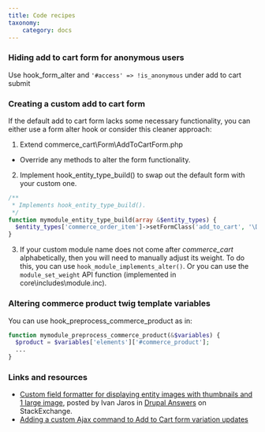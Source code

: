 ```yaml
---
title: Code recipes
taxonomy:
    category: docs
---
```



### Hiding add to cart form for anonymous users
Use hook_form_alter and
`'#access' => !is_anonymous` under add to cart submit


### Creating a custom add to cart form

If the default add to cart form lacks some necessary functionality, you can either use a form alter hook or consider this cleaner approach:

1. Extend commerce_cart\Form\AddToCartForm.php
 - Override any methods to alter the form functionality.

2. Implement hook_entity_type_build() to swap out the default form with your custom one.

```php
/**
 * Implements hook_entity_type_build().
 */
function mymodule_entity_type_build(array &$entity_types) {
  $entity_types['commerce_order_item']->setFormClass('add_to_cart', '\Drupal\mymodule\Form\AddToCartForm');
}
```

3. If your custom module name does not come after *commerce_cart* alphabetically, then you will need to manually adjust its weight. To do this, you can use `hook_module_implements_alter()`. Or you can use the `module_set_weight` API function (implemented in core\includes\module.inc).


### Altering commerce product twig template variables
You can use hook_preprocess_commerce_product as in:

```php
function mymodule_preprocess_commerce_product(&$variables) {
  $product = $variables['elements']['#commerce_product'];
  ...
}
```

### Links and resources
* [Custom field formatter for displaying entity images with thumbnails and 1 large image], posted by Ivan Jaros in [Drupal Answers] on StackExchange.
* [Adding a custom Ajax command to Add to Cart form variation updates] 

[Custom field formatter for displaying entity images with thumbnails and 1 large image]: https://drupal.stackexchange.com/questions/192471/display-entity-images-with-thumbnails-and-1-large-image
[Drupal Answers]: https://drupal.stackexchange.com/
[Adding a custom Ajax command to Add to Cart form variation updates]: https://github.com/rszrama/commerce_example3
